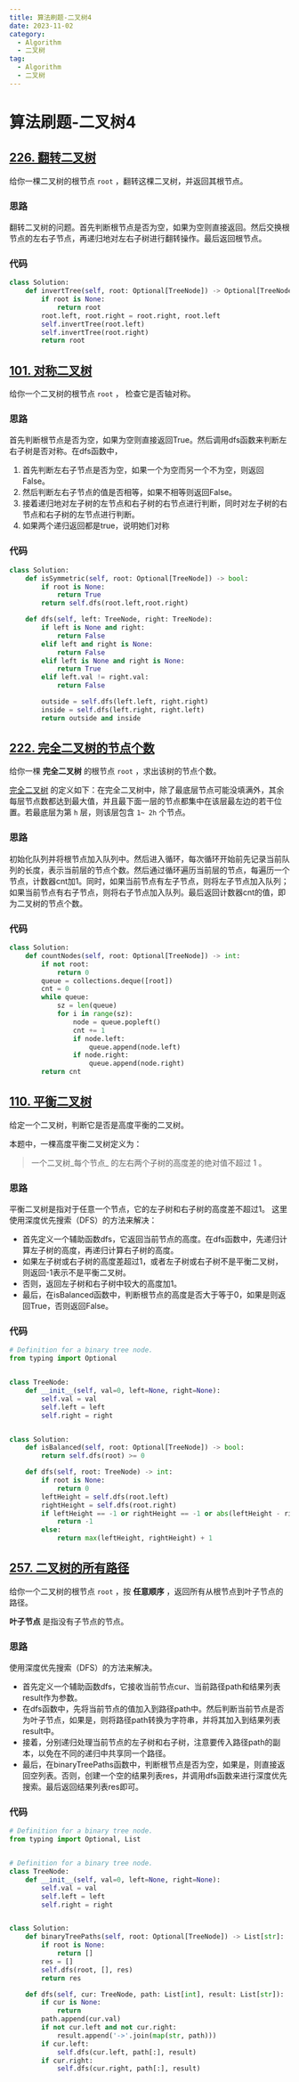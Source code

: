 ```yaml
---
title: 算法刷题-二叉树4
date: 2023-11-02
category:
  - Algorithm
  - 二叉树
tag:
  - Algorithm
  - 二叉树
---
```

# 算法刷题-二叉树4

## [226. 翻转二叉树](https://leetcode.cn/problems/invert-binary-tree/)
给你一棵二叉树的根节点 `root` ，翻转这棵二叉树，并返回其根节点。
### 思路
翻转二叉树的问题。首先判断根节点是否为空，如果为空则直接返回。然后交换根节点的左右子节点，再递归地对左右子树进行翻转操作。最后返回根节点。
### 代码

```python
class Solution:
    def invertTree(self, root: Optional[TreeNode]) -> Optional[TreeNode]:
        if root is None:
            return root
        root.left, root.right = root.right, root.left
        self.invertTree(root.left)
        self.invertTree(root.right)
        return root
```

## [101. 对称二叉树](https://leetcode.cn/problems/symmetric-tree/)
给你一个二叉树的根节点 `root` ， 检查它是否轴对称。
### 思路

首先判断根节点是否为空，如果为空则直接返回True。然后调用dfs函数来判断左右子树是否对称。在dfs函数中，
1. 首先判断左右子节点是否为空，如果一个为空而另一个不为空，则返回False。
2. 然后判断左右子节点的值是否相等，如果不相等则返回False。
3. 接着递归地对左子树的左节点和右子树的右节点进行判断，同时对左子树的右节点和右子树的左节点进行判断。
4. 如果两个递归返回都是true，说明她们对称
### 代码
```python
class Solution:
    def isSymmetric(self, root: Optional[TreeNode]) -> bool:
        if root is None:
            return True
        return self.dfs(root.left,root.right)

    def dfs(self, left: TreeNode, right: TreeNode):
        if left is None and right:
            return False
        elif left and right is None:
            return False
        elif left is None and right is None:
            return True
        elif left.val != right.val:
            return False

        outside = self.dfs(left.left, right.right)
        inside = self.dfs(left.right, right.left)
        return outside and inside
```

## [222. 完全二叉树的节点个数](https://leetcode.cn/problems/count-complete-tree-nodes/)

给你一棵 **完全二叉树** 的根节点 `root` ，求出该树的节点个数。

[完全二叉树](https://baike.baidu.com/item/%E5%AE%8C%E5%85%A8%E4%BA%8C%E5%8F%89%E6%A0%91/7773232?fr=aladdin) 的定义如下：在完全二叉树中，除了最底层节点可能没填满外，其余每层节点数都达到最大值，并且最下面一层的节点都集中在该层最左边的若干位置。若最底层为第 `h` 层，则该层包含 `1~ 2h` 个节点。
### 思路
初始化队列并将根节点加入队列中。然后进入循环，每次循环开始前先记录当前队列的长度，表示当前层的节点个数。然后通过循环遍历当前层的节点，每遍历一个节点，计数器cnt加1。同时，如果当前节点有左子节点，则将左子节点加入队列；如果当前节点有右子节点，则将右子节点加入队列。最后返回计数器cnt的值，即为二叉树的节点个数。
### 代码

```python
class Solution:
    def countNodes(self, root: Optional[TreeNode]) -> int:
        if not root:
            return 0
        queue = collections.deque([root])
        cnt = 0
        while queue:
            sz = len(queue)
            for i in range(sz):
                node = queue.popleft()
                cnt += 1
                if node.left:
                    queue.append(node.left)
                if node.right:
                    queue.append(node.right)
        return cnt
```

## [110. 平衡二叉树](https://leetcode.cn/problems/balanced-binary-tree/)

给定一个二叉树，判断它是否是高度平衡的二叉树。

本题中，一棵高度平衡二叉树定义为：

> 一个二叉树_每个节点_ 的左右两个子树的高度差的绝对值不超过 1 。


### 思路

平衡二叉树是指对于任意一个节点，它的左子树和右子树的高度差不超过1。
这里使用深度优先搜索（DFS）的方法来解决：
+ 首先定义一个辅助函数dfs，它返回当前节点的高度。在dfs函数中，先递归计算左子树的高度，再递归计算右子树的高度。
+ 如果左子树或右子树的高度差超过1，或者左子树或右子树不是平衡二叉树，则返回-1表示不是平衡二叉树。
+ 否则，返回左子树和右子树中较大的高度加1。
+ 最后，在isBalanced函数中，判断根节点的高度是否大于等于0，如果是则返回True，否则返回False。
### 代码

```python
# Definition for a binary tree node.
from typing import Optional


class TreeNode:
    def __init__(self, val=0, left=None, right=None):
        self.val = val
        self.left = left
        self.right = right


class Solution:
    def isBalanced(self, root: Optional[TreeNode]) -> bool:
        return self.dfs(root) >= 0

    def dfs(self, root: TreeNode) -> int:
        if root is None:
            return 0
        leftHeight = self.dfs(root.left)
        rightHeight = self.dfs(root.right)
        if leftHeight == -1 or rightHeight == -1 or abs(leftHeight - rightHeight) > 1:
            return -1
        else:
            return max(leftHeight, rightHeight) + 1

```

## [257. 二叉树的所有路径](https://leetcode.cn/problems/binary-tree-paths/)

给你一个二叉树的根节点 `root` ，按 **任意顺序** ，返回所有从根节点到叶子节点的路径。

**叶子节点** 是指没有子节点的节点。


### 思路

使用深度优先搜索（DFS）的方法来解决。
+ 首先定义一个辅助函数dfs，它接收当前节点cur、当前路径path和结果列表result作为参数。
+ 在dfs函数中，先将当前节点的值加入到路径path中。然后判断当前节点是否为叶子节点，如果是，则将路径path转换为字符串，并将其加入到结果列表result中。
+ 接着，分别递归处理当前节点的左子树和右子树，注意要传入路径path的副本，以免在不同的递归中共享同一个路径。
+ 最后，在binaryTreePaths函数中，判断根节点是否为空，如果是，则直接返回空列表。否则，创建一个空的结果列表res，并调用dfs函数来进行深度优先搜索。最后返回结果列表res即可。
### 代码

```python
# Definition for a binary tree node.
from typing import Optional, List


# Definition for a binary tree node.
class TreeNode:
    def __init__(self, val=0, left=None, right=None):
        self.val = val
        self.left = left
        self.right = right


class Solution:
    def binaryTreePaths(self, root: Optional[TreeNode]) -> List[str]:
        if root is None:
            return []
        res = []
        self.dfs(root, [], res)
        return res

    def dfs(self, cur: TreeNode, path: List[int], result: List[str]):
        if cur is None:
            return
        path.append(cur.val)
        if not cur.left and not cur.right:
            result.append('->'.join(map(str, path)))
        if cur.left:
            self.dfs(cur.left, path[:], result)
        if cur.right:
            self.dfs(cur.right, path[:], result)





```
